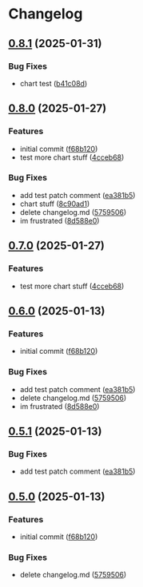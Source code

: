 # Changelog

## [0.8.1](https://github.com/landlockedboat/release-please-test/compare/chart@v0.8.0...chart@v0.8.1) (2025-01-31)


### Bug Fixes

* chart test ([b41c08d](https://github.com/landlockedboat/release-please-test/commit/b41c08dc26d7191ad29d42e39dfb5cb98c3c2842))

## [0.8.0](https://github.com/landlockedboat/release-please-test/compare/chart-v0.7.0...chart@v0.8.0) (2025-01-27)


### Features

* initial commit ([f68b120](https://github.com/landlockedboat/release-please-test/commit/f68b1208b8db627c9d3887c3077d6ceafebdbb7d))
* test more chart stuff ([4cceb68](https://github.com/landlockedboat/release-please-test/commit/4cceb68dd45f49da986c3e0d59cc69b538951b1e))


### Bug Fixes

* add test patch comment ([ea381b5](https://github.com/landlockedboat/release-please-test/commit/ea381b557fdeba6ffd473d01dfde5689e1ab3350))
* chart stuff ([8c90ad1](https://github.com/landlockedboat/release-please-test/commit/8c90ad19c917b080dca4198eb7f6be83d9a6ec90))
* delete changelog.md ([5759506](https://github.com/landlockedboat/release-please-test/commit/57595069db3051c1a4d04f92959f9762e798d85f))
* im frustrated ([8d588e0](https://github.com/landlockedboat/release-please-test/commit/8d588e0a6e29c56d1a4ee898b1a2c081c93e4090))

## [0.7.0](https://github.com/landlockedboat/release-please-test/compare/mychart@v0.6.0...mychart@v0.7.0) (2025-01-27)


### Features

* test more chart stuff ([4cceb68](https://github.com/landlockedboat/release-please-test/commit/4cceb68dd45f49da986c3e0d59cc69b538951b1e))

## [0.6.0](https://github.com/landlockedboat/release-please-test/compare/mychart-v0.5.1...mychart@v0.6.0) (2025-01-13)


### Features

* initial commit ([f68b120](https://github.com/landlockedboat/release-please-test/commit/f68b1208b8db627c9d3887c3077d6ceafebdbb7d))


### Bug Fixes

* add test patch comment ([ea381b5](https://github.com/landlockedboat/release-please-test/commit/ea381b557fdeba6ffd473d01dfde5689e1ab3350))
* delete changelog.md ([5759506](https://github.com/landlockedboat/release-please-test/commit/57595069db3051c1a4d04f92959f9762e798d85f))
* im frustrated ([8d588e0](https://github.com/landlockedboat/release-please-test/commit/8d588e0a6e29c56d1a4ee898b1a2c081c93e4090))

## [0.5.1](https://github.com/landlockedboat/release-please-test/compare/mychart@0.5.0...mychart@v0.5.1) (2025-01-13)


### Bug Fixes

* add test patch comment ([ea381b5](https://github.com/landlockedboat/release-please-test/commit/ea381b557fdeba6ffd473d01dfde5689e1ab3350))

## [0.5.0](https://github.com/landlockedboat/release-please-test/compare/mychart-v0.4.0...mychart@0.5.0) (2025-01-13)


### Features

* initial commit ([f68b120](https://github.com/landlockedboat/release-please-test/commit/f68b1208b8db627c9d3887c3077d6ceafebdbb7d))


### Bug Fixes

* delete changelog.md ([5759506](https://github.com/landlockedboat/release-please-test/commit/57595069db3051c1a4d04f92959f9762e798d85f))
